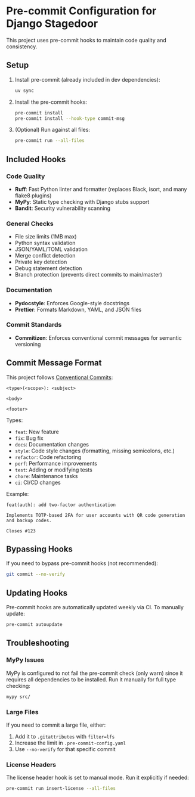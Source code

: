 # Pre-commit Configuration for Django Stagedoor

This project uses pre-commit hooks to maintain code quality and consistency.

## Setup

1. Install pre-commit (already included in dev dependencies):

   ```bash
   uv sync
   ```

2. Install the pre-commit hooks:

   ```bash
   pre-commit install
   pre-commit install --hook-type commit-msg
   ```

3. (Optional) Run against all files:
   ```bash
   pre-commit run --all-files
   ```

## Included Hooks

### Code Quality

- **Ruff**: Fast Python linter and formatter (replaces Black, isort, and many flake8 plugins)
- **MyPy**: Static type checking with Django stubs support
- **Bandit**: Security vulnerability scanning

### General Checks

- File size limits (1MB max)
- Python syntax validation
- JSON/YAML/TOML validation
- Merge conflict detection
- Private key detection
- Debug statement detection
- Branch protection (prevents direct commits to main/master)

### Documentation

- **Pydocstyle**: Enforces Google-style docstrings
- **Prettier**: Formats Markdown, YAML, and JSON files

### Commit Standards

- **Commitizen**: Enforces conventional commit messages for semantic versioning

## Commit Message Format

This project follows [Conventional Commits](https://www.conventionalcommits.org/):

```
<type>(<scope>): <subject>

<body>

<footer>
```

Types:

- `feat`: New feature
- `fix`: Bug fix
- `docs`: Documentation changes
- `style`: Code style changes (formatting, missing semicolons, etc.)
- `refactor`: Code refactoring
- `perf`: Performance improvements
- `test`: Adding or modifying tests
- `chore`: Maintenance tasks
- `ci`: CI/CD changes

Example:

```
feat(auth): add two-factor authentication

Implements TOTP-based 2FA for user accounts with QR code generation
and backup codes.

Closes #123
```

## Bypassing Hooks

If you need to bypass pre-commit hooks (not recommended):

```bash
git commit --no-verify
```

## Updating Hooks

Pre-commit hooks are automatically updated weekly via CI. To manually update:

```bash
pre-commit autoupdate
```

## Troubleshooting

### MyPy Issues

MyPy is configured to not fail the pre-commit check (only warn) since it requires all dependencies to be installed. Run it manually for full type checking:

```bash
mypy src/
```

### Large Files

If you need to commit a large file, either:

1. Add it to `.gitattributes` with `filter=lfs`
2. Increase the limit in `.pre-commit-config.yaml`
3. Use `--no-verify` for that specific commit

### License Headers

The license header hook is set to manual mode. Run it explicitly if needed:

```bash
pre-commit run insert-license --all-files
```
